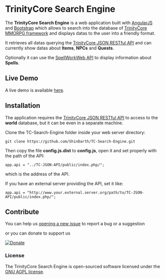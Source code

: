 # TrinityCore Search Engine

The **TrinityCore Search Engine** is a web application built with [AngularJS](https://angularjs.org/) and [Bootstrap](http://getbootstrap.com) which allows to search into the database of [TrinityCore MMORPG framework](https://github.com/TrinityCore/TrinityCore) and displays datas to the user into a friendly format.

It retrieves all datas querying the [TrinityCore JSON RESTful API](https://github.com/ShinDarth/TC-JSON-API/) and can currently show datas about **Items**, **NPCs** and **Quests**.

Optionally it can use the [SpellWorkWeb API](https://github.com/TrinityCore/spellwork_cs/tree/refactor) to display information about **Spells**. 

## Live Demo

A live demo is available [here](http://shinworld.altervista.org/TC-Search-Engine/).

## Installation

The application requires the [TrinityCore JSON RESTful API](https://github.com/ShinDarth/TC-JSON-API/) to access to the **world** database, but it can be even in a separate machine.

Clone the TC-Search-Engine folder inside your web server directory:

`git clone https://github.com/ShinDarth/TC-Search-Engine.git`

Then copy the file **config.js.dist** to **config.js**, open it and set properly with the path of the API:

`app.api = "../TC-JSON-API/public/index.php/";`

which is the address of the API.

If you have an external server providing the API, set it like:

`app.api = "http://www.your.external.server.org/path/to/TC-JSON-API/public/index.php/";`


## Contribute

You can help us [opening a new issue](https://github.com/ShinDarth/TC-Search-Engine/issues/new) to report a bug or a suggestion

or you can donate to support us

[![Donate](https://www.paypal.com/en_GB/i/btn/btn_donateCC_LG.gif "Donate")](https://www.paypal.com/cgi-bin/webscr?cmd=_s-xclick&hosted_button_id=52AZFFD86N39Q)

### License

The TrinityCore Search Engine is open-sourced software licensed under the [GNU AGPL license](https://github.com/ShinDarth/TC-Search-Engine/blob/master/LICENSE).
